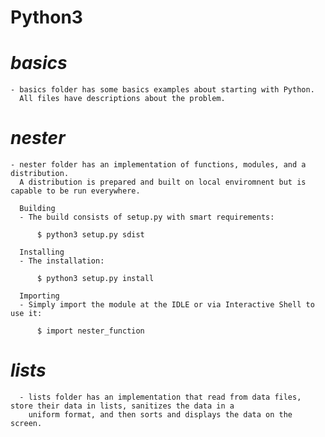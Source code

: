 # Python3
  
   # *basics*
    - basics folder has some basics examples about starting with Python. 
      All files have descriptions about the problem.

   # *nester*
    - nester folder has an implementation of functions, modules, and a distribution. 
      A distribution is prepared and built on local enviromnent but is capable to be run everywhere. 
      
      Building
      - The build consists of setup.py with smart requirements:
          
          $ python3 setup.py sdist
      
      Installing
      - The installation:
          
          $ python3 setup.py install
      
      Importing
      - Simply import the module at the IDLE or via Interactive Shell to use it:
          
          $ import nester_function

   # *lists*
      - lists folder has an implementation that read from data files, store their data in lists, sanitizes the data in a
        uniform format, and then sorts and displays the data on the screen. 
